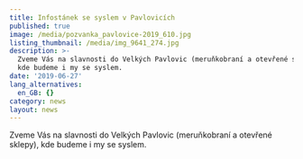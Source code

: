 ```yaml
---
title: Infostánek se syslem v Pavlovicích
published: true
image: /media/pozvanka_pavlovice-2019_610.jpg
listing_thumbnail: /media/img_9641_274.jpg
description: >-
  Zveme Vás na slavnosti do Velkých Pavlovic (meruňkobraní a otevřené sklepy),
  kde budeme i my se syslem.
date: '2019-06-27'
lang_alternatives:
  en_GB: {}
category: news
layout: news
---
```

Zveme Vás na slavnosti do Velkých Pavlovic (meruňkobraní a otevřené sklepy), kde budeme i my se syslem.
